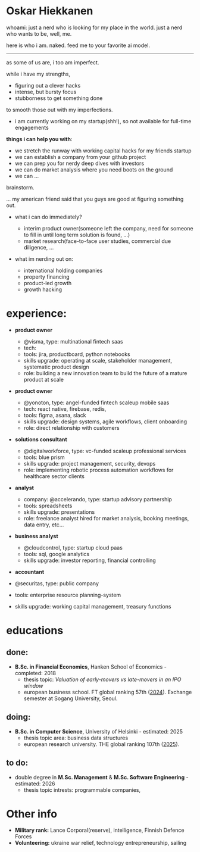  # Oskar Hiekkanen
whoami: just a nerd who is looking for my place in the world. just a nerd who wants to be, well, me.

here is who i am. naked. feed me to your favorite ai model.


---
as some of us are, i too am imperfect.

while i have my strengths,

- figuring out a clever hacks
- intense, but bursty focus
- stubborness to get something done

to smooth those out with my imperfections. 

- i am currently working on my startup(shh!), so not available for full-time engagements


**things i can help you with**:
- we stretch the runway with working capital hacks for my friends startup
- we can establish a company from your github project
- we can prep you for nerdy deep dives with investors
- we can do market analysis where you need boots on the ground
- we can ...

brainstorm. 

... my american friend said that you guys are good at figuring something out.

- what i can do immediately?
   - interim product owner(someone left the company, need for someone to fill in until long term solution is found, ...)
   - market research(face-to-face user studies, commercial due diligence, ...

- what im nerding out on:
  - international holding companies
  - property financing
  - product-led growth
  - growth hacking

# experience:

- **product owner**
  - @visma, type: multinational fintech saas
  - tech: 
  - tools: jira, productboard, python notebooks
  - skills upgrade: operating at scale, stakeholder management, systematic product design
  - role: building a new innovation team to build the future of a mature product at scale

- **product owner**
  - @yonoton, type: angel-funded fintech scaleup mobile saas
  - tech: react native, firebase, redis, 
  - tools: figma, asana, slack
  - skills upgrade: design systems, agile workflows, client onboarding
  - role: direct relationship with customers 

- **solutions consultant**
  - @digitalworkforce, type: vc-funded scaleup professional services
  - tools: blue prism
  - skills upgrade: project management, security, devops
  - role: implementing robotic process automation workflows for healthcare sector clients
 
- **analyst**
  - company: @accelerando, type: startup advisory partnership
  - tools: spreadsheets
  - skills upgrade: presentations
  - role: freelance analyst hired for market analysis, booking meetings, data entry, etc...

- **business analyst**
  - @cloudcontrol, type: startup cloud paas
  - tools: sql, google analytics
  - skills upgrade: investor reporting, financial controlling
 
- **accountant**
-  @securitas, type: public company
-  tools: enterprise resource planning-system
-  skills upgrade: working capital management, treasury functions


# educations

## done:
- **B.Sc. in Financial Economics**, Hanken School of Economics - completed: 2018
  - thesis topic: *Valuation of early-movers vs late-movers in an IPO window*
  - european business school. FT global ranking 57th ([2024](https://rankings.ft.com/schools/498/hanken-school-of-economics/rankings/2961/masters-in-management-2024/ranking-data)). Exchange semester at Sogang University, Seoul.

## doing:
- **B.Sc. in Computer Science**, University of Helsinki - estimated: 2025
  - thesis topic area: business data structures
  - european research university. THE global ranking 107th ([2025](https://www.timeshighereducation.com/world-university-rankings/university-helsinki)).

## to do:
- double degree in **M.Sc. Management** & **M.Sc. Software Engineering** - estimated: 2026
  - thesis topic intrests: programmable companies, 

# Other info

- **Military rank:** Lance Corporal(reserve), intelligence, Finnish Defence Forces
- **Volunteering:** ukraine war relief, technology entrepreneurship, sailing
